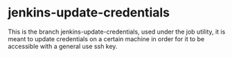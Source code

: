 # jenkins-update-credentials
This is the branch jenkins-update-credentials, used under the job utility, it is meant to update credentials on a certain machine in order for it to be accessible with a general use ssh key.